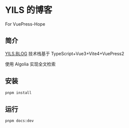 # YILS 的博客

For VuePress-Hope

## 简介

[YILS.BLOG](yils.blog)
技术栈基于 TypeScript+Vue3+Vite4+VuePress2

使用 Algolia 实现全文检索

## 安装

```bash
pnpm install
```

## 运行

```bash
pnpm docs:dev
```
